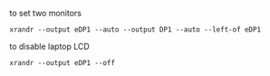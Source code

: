 
to set two monitors
```
xrandr --output eDP1 --auto --output DP1 --auto --left-of eDP1
```

to disable laptop LCD
```
xrandr --output eDP1 --off
```
